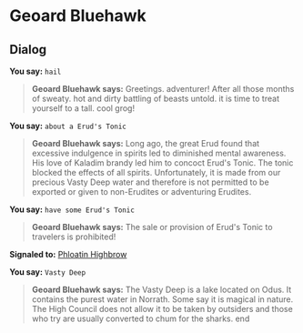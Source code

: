 # Geoard Bluehawk


## Dialog

**You say:** `hail`



>**Geoard Bluehawk says:** Greetings. adventurer! After all those months of sweaty. hot and dirty battling of beasts untold. it is time to treat yourself to a tall. cool grog!

**You say:** `about a Erud's Tonic`



>**Geoard Bluehawk says:** Long ago, the great Erud found that excessive indulgence in spirits led to diminished mental awareness. His love of Kaladim brandy led him to concoct Erud's Tonic. The tonic blocked the effects of all spirits. Unfortunately, it is made from our precious Vasty Deep water and therefore is not permitted to be exported or given to non-Erudites or adventuring Erudites.

**You say:** `have some Erud's Tonic`



>**Geoard Bluehawk says:** The sale or provision of Erud's Tonic to travelers is prohibited!


**Signaled to:**  [Phloatin Highbrow](/npc/24039)

**You say:** `Vasty Deep`



>**Geoard Bluehawk says:** The Vasty Deep is a lake located on Odus. It contains the purest water in Norrath. Some say it is magical in nature. The High Council does not allow it to be taken by outsiders and those who try are usually converted to chum for the sharks.
end

